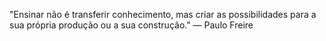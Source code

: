 "Ensinar não é transferir conhecimento, mas criar as possibilidades para a sua própria produção ou a sua construção." — Paulo Freire
